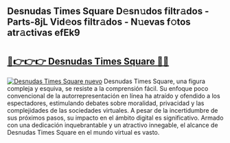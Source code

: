 ## Desnudas Times Square D𝚎sn𝚞dos filtr𝚊dos - Parts-8jL Vid𝚎os filtr𝚊dos - N𝚞evas f𝚘tos atr𝚊ctivas efEk9

# <h2><a href="http://mb0lrk.tromn.icu/?c=Desnudas+Times+Square">🔗👉👉👉 Desnudas Times Square 🔗🔗</a></h2>

[![Desnudas Times Square nuevo](https://i.imgur.com/pEAQMta.gif)](http://mb0lrk.tromn.icu/?c=Desnudas+Times+Square)
Desnudas Times Square, una figura compleja y esquiva, se resiste a la comprensión fácil. Su enfoque poco convencional de la autorrepresentación en línea ha atraído y ofendido a los espectadores, estimulando debates sobre moralidad, privacidad y las complejidades de las sociedades virtuales. A pesar de la incertidumbre de sus próximos pasos, su impacto en el ámbito digital es significativo. Armado con una dedicación inquebrantable y un atractivo innegable, el alcance de Desnudas Times Square en el mundo virtual es vasto.
